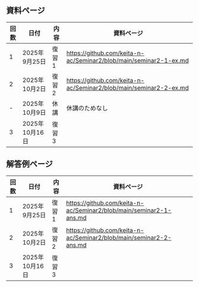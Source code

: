 ## 資料ページ
| 回数 | 日付         | 内容 | 資料ページ | 
|---|------------|------|---| 
| 1 | 2025年9月25日 | 復習1 | https://github.com/keita-n-ac/Seminar2/blob/main/seminar2-1-ex.md | 
| 2 | 2025年10月2日 | 復習2 | https://github.com/keita-n-ac/Seminar2/blob/main/seminar2-2-ex.md | 
| - | 2025年10月9日 | 休講 | 休講のためなし | 
| 3 | 2025年10月16日 | 復習3 |  | 


## 解答例ページ
| 回数 | 日付         | 内容 | 資料ページ | 
|---|------------|------|---| 
| 1 | 2025年9月25日 | 復習1 | https://github.com/keita-n-ac/Seminar2/blob/main/seminar2-1-ans.md | 
| 2 | 2025年10月2日 | 復習2 | https://github.com/keita-n-ac/Seminar2/blob/main/seminar2-2-ans.md | 
| 3 | 2025年10月16日 | 復習3 | | 
